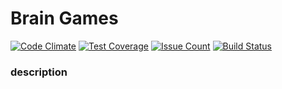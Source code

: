 # Brain Games

[![Code Climate](https://codeclimate.com/github/orion122/project-lvl1-s136/badges/gpa.svg)](https://codeclimate.com/github/orion122/project-lvl1-s136)
[![Test Coverage](https://codeclimate.com/github/orion122/project-lvl1-s136/badges/coverage.svg)](https://codeclimate.com/github/orion122/project-lvl1-s136)
[![Issue Count](https://codeclimate.com/github/orion122/project-lvl1-s136/badges/issue_count.svg)](https://codeclimate.com/github/orion122/project-lvl1-s136)
[![Build Status](https://travis-ci.org/orion122/project-lvl1-s136.svg?branch=master)](https://travis-ci.org/orion122/project-lvl1-s136)

### description
